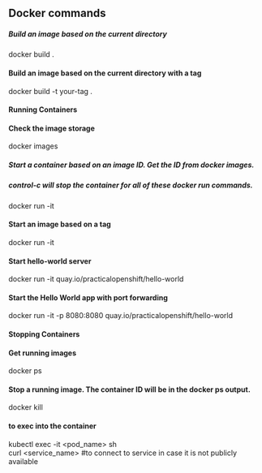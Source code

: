 ## Docker commands

##### Build an image based on the current directory
docker build .

#### Build an image based on the current directory with a tag
docker build -t your-tag .

#### Running Containers

#### Check the image storage
docker images

##### Start a container based on an image ID. Get the ID from docker images.
##### control-c will stop the container for all of these docker run commands.

docker run -it <your-image-id>

#### Start an image based on a tag
docker run -it <image tag>

#### Start hello-world server
docker run -it quay.io/practicalopenshift/hello-world

#### Start the Hello World app with port forwarding
docker run -it -p 8080:8080 quay.io/practicalopenshift/hello-world


#### Stopping Containers

#### Get running images
docker ps

#### Stop a running image. The container ID will be in the docker ps output.
docker kill <Container ID>




#### to exec into the container 

kubectl exec -it <pod_name> sh
<br/>
curl <service_name>       #to connect to service in case it is not publicly available
